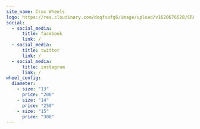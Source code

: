 ```yaml
---
site_name: Crux Wheels
logo: https://res.cloudinary.com/doqfxofg6/image/upload/v1620676628/CRUX_LOGO_WHITE_RGB-01_lpkoqv.png
social:
  - social_media:
      title: facebook
      link: /
  - social_media:
      title: twitter
      link: /
  - social_media:
      title: instagram
      link: /
wheel_config:
  diameter:
    - size: "13"
      price: "200"
    - size: "14"
      price: "250"
    - size: "15"
      price: "300"
---
```

